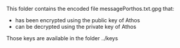This folder contains the encoded file messagePorthos.txt.gpg that:

- has been encrypted using the public key of Athos
- can be decrypted using the private key of Athos

Those keys are available in the folder ../keys
